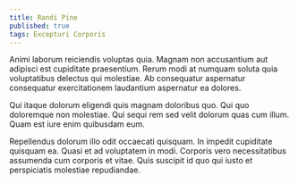 ```yaml
---
title: Randi Pine
published: true
tags: Excepturi Corporis
---
```


Animi laborum reiciendis voluptas quia. Magnam non accusantium aut adipisci est cupiditate praesentium. Rerum modi at numquam soluta quia voluptatibus delectus qui molestiae. Ab consequatur aspernatur consequatur exercitationem laudantium aspernatur ea dolores.

Qui itaque dolorum eligendi quis magnam doloribus quo. Qui quo doloremque non molestiae. Qui sequi rem sed velit dolorum quas cum illum. Quam est iure enim quibusdam eum.

Repellendus dolorum illo odit occaecati quisquam. In impedit cupiditate quisquam ea. Quasi et ad voluptatem in modi. Corporis vero necessitatibus assumenda cum corporis et vitae. Quis suscipit id quo qui iusto et perspiciatis molestiae repudiandae.